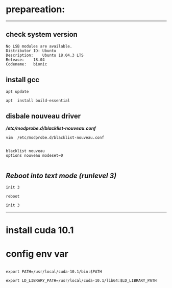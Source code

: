 #  prepareation:



******

##  check system version


```
No LSB modules are available.
Distributor ID:	Ubuntu
Description:	Ubuntu 18.04.3 LTS
Release:	18.04
Codename:	bionic

```
##   install gcc

```
apt update 

apt  install build-essential
```


##  disbale nouveau driver

***/etc/modprobe.d/blacklist-nouveau.conf***

```
vim  /etc/modprobe.d/blacklist-nouveau.conf


blacklist nouveau
options nouveau modeset=0


```

##  ***Reboot into text mode (runlevel 3)***

```
init 3

reboot

init 3

```

----
#  install cuda 10.1

#  config env var


```

export PATH=/usr/local/cuda-10.1/bin:$PATH

export LD_LIBRARY_PATH=/usr/local/cuda-10.1/lib64:$LD_LIBRARY_PATH


```






